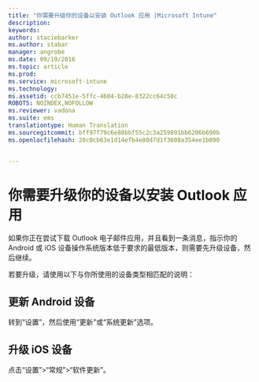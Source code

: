 ```yaml
---
title: "你需要升级你的设备以安装 Outlook 应用 |Microsoft Intune"
description: 
keywords: 
author: staciebarker
ms.author: stabar
manager: angrobe
ms.date: 09/19/2016
ms.topic: article
ms.prod: 
ms.service: microsoft-intune
ms.technology: 
ms.assetid: ccb7451e-5ffc-4604-b28e-8322cc64c58c
ROBOTS: NOINDEX,NOFOLLOW
ms.reviewer: vadona
ms.suite: ems
translationtype: Human Translation
ms.sourcegitcommit: bff97f79c6e88bbf55c2c3a259891bb6206b690b
ms.openlocfilehash: 28c0cb63e1d14efb4e80d7d1f3608a354ee1b090


---
```


# 你需要升级你的设备以安装 Outlook 应用

如果你正在尝试下载 Outlook 电子邮件应用，并且看到一条消息，指示你的 Android 或 iOS 设备操作系统版本低于要求的最低版本，则需要先升级设备，然后继续。

若要升级，请使用以下与你所使用的设备类型相匹配的说明：

## 更新 Android 设备
转到“设置”，然后使用“更新”或“系统更新”选项。

## 升级 iOS 设备
点击“设置”&gt;“常规”&gt;“软件更新”。



<!--HONumber=Sep16_HO3-->


